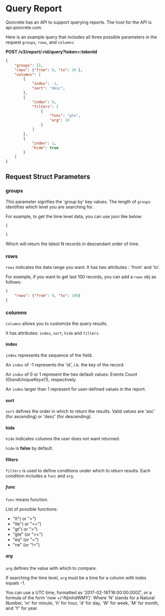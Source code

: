 # Query Report


Qoncrete has an API to support querying reports. The host for the API is api.qoncrete.com.

Here is an example query that includes all three possible parameters in the request `groups`, `rows`, and `columns`:

**POST /v3/report/:rid/query?token=:tokenId**

```json
{
    "groups": [],
    "rows": {"from": 0, "to": 20 },
    "columns": [
        {
            "index": -1,
            "sort": "desc",
        },
        {
            "index": 0,
            "filters": [
                {
                    "func": "gte",
                    "arg": 10
                }
            ]
        },
        {
            "index": 1,
            "hide": true
        }
    ]
}
```


## Request Struct Parameters

### groups

This parameter signifies the 'group by' key values. The length of `groups` identifies which level you are searching for.

For example, to get the time level data, you can use json like below:

```json
{

}
```

Which will return the latest N records in descendant order of time.

### rows

`rows` indicates the data range you want.
It has two attributes : 'from' and 'to'.

For example, if you want to get last 100 records, you can add a `rows` obj as follows:

```json
{
    "rows": {"from": 0, "to": 100}
}
```

### columns

`columns` allows you to customize the query results.

It has attributes: `index`, `sort`, `hide` and `filters`.

#### index

`index` represents the sequence of the field.

An `index` of -1 represents the 'id', i.e. the key of the record.

An `index` of 0 or 1 represent the two default values: Events Count ($0) and Unique Keys ($1), respectively.

An `index` larger than 1 represent for user-defined values in the report.

#### sort

`sort` defines the order in which to return the results. Valid values are 'asc' (for ascending) or 'desc' (for descending).

#### hide

`hide` indicates columns the user does not want returned.

`hide` is **false** by default.

#### filters

`filters` is used to define conditions under which to return results.  Each condition includes a `func` and `arg`.

##### func

`func` means function.

List of possible functions:
* "lt"( or "<")
* "lte"( or "<=") 
* "gt"( or ">") 
* "gte" (or ">=")
* "eq" (or "=")
* "ne" (or "!=")

##### arg

`arg` defines the value with which to compare.

If searching the time level, `arg` must be a time for a column with index equals -1.

 You can use a UTC time, formatted as '2017-02-16T16:00:00.000Z', or a formula of the form 'now +/-N[mhdWMY]'. Where 'N' stands for a Natural Number, 'm' for minute, 'h'  for hour, 'd' for day, 'W' for week, 'M' for month, and 'Y' for year.

